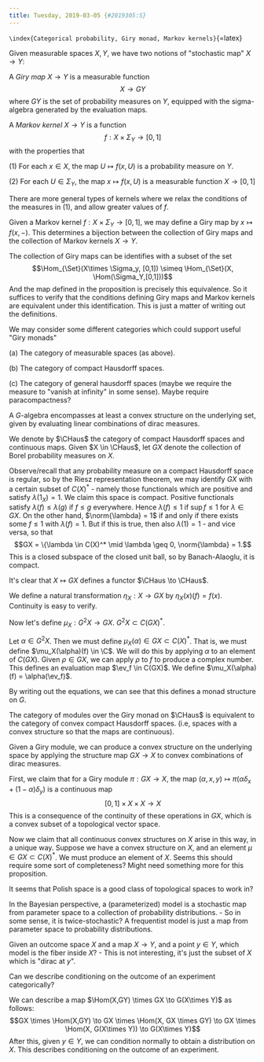 ```yaml
---
title: Tuesday, 2019-03-05 {#2019305:S}
---
```

`\index{Categorical probability, Giry monad, Markov kernels}`{=latex}

Given measurable spaces $X,Y$, we have two notions of "stochastic map"
$X \to Y$:

A *Giry map* $X \to Y$ is a measurable function $$X \to GY$$ where $GY$
is the set of probability measures on $Y$, equipped with the
sigma-algebra generated by the evaluation maps.

A *Markov kernel* $X \to Y$ is a function
$$f: X \times \Sigma_Y \to [0,1]$$ with the properties that

(1) For each $x\in X$, the map $U \mapsto f(x,U)$ is a probability
    measure on $Y$.

(2) For each $U \in \Sigma_Y$, the map $x \mapsto f(x,U)$ is a
    measurable function $X \to [0,1]$

There are more general types of kernels where we relax the conditions of
the measures in (1), and allow greater values of $f$.

Given a Markov kernel $f: X \times \Sigma_Y \to [0,1]$, we may define a
Giry map by $x \mapsto f(x,-)$. This determines a bijection between the
collection of Giry maps and the collection of Markov kernels $X \to Y$.

The collection of Giry maps can be identifies with a subset of the set
$$\Hom_{\Set}(X\times \Sigma_y, [0,1]) \simeq \Hom_{\Set}(X, \Hom(\Sigma_Y,[0,1]))$$
And the map defined in the proposition is precisely this equivalence. So
it suffices to verify that the conditions defining Giry maps and Markov
kernels are equivalent under this identification. This is just a matter
of writing out the definitions.

We may consider some different categories which could support useful
"Giry monads"

(a) The category of measurable spaces (as above).

(b) The category of compact Hausdorff spaces.

(c) The category of general hausdorff spaces (maybe we require the
    measure to "vanish at infinity" in some sense). Maybe require
    paracompactness?

A $G$-algebra encompasses at least a convex structure on the underlying
set, given by evaluating linear combinations of dirac measures.

We denote by $\CHaus$ the category of compact Hausdorff spaces and
continuous maps. Given $X \in \CHaus$, let $GX$ denote the collection of
Borel probability measures on $X$.

Observe/recall that any probability measure on a compact Hausdorff space
is regular, so by the Riesz representation theorem, we may identify $GX$
with a certain subset of $C(X)^*$ - namely those functionals which are
positive and satisfy $\lambda(1_X) = 1$. We claim this space is compact.
Positive functionals satisfy $\lambda(f) \leq \lambda(g)$ if $f\leq g$
everywhere. Hence $\lambda(f) \leq 1$ if $\sup f \leq 1$ for
$\lambda \in GX$. On the other hand, $\norm{\lambda} = 1$ if and only if
there exists some $f \leq 1$ with $\lambda(f) = 1$. But if this is true,
then also $\lambda(1) = 1$ - and vice versa, so that
$$GX = \{\lambda \in C(X)^* \mid \lambda \geq 0, \norm{\lambda} = 1.$$
This is a closed subspace of the closed unit ball, so by Banach-Alaoglu,
it is compact.

It's clear that $X \mapsto GX$ defines a functor $\CHaus \to \CHaus$.

We define a natural transformation $\eta_X: X \to GX$ by
$\eta_X (x)(f) = f(x)$. Continuity is easy to verify.

Now let's define $\mu_X : G^2X \to GX$. $G^2X \subset C(GX)^*$.

Let $\alpha \in G^2X$. Then we must define
$\mu_X(\alpha) \in GX \subset C(X)^*$. That is, we must define
$\mu_X(\alpha)(f) \in \C$. We will do this by applying $\alpha$ to an
element of $C(GX)$. Given $\rho \in GX$, we can apply $\rho$ to $f$ to
produce a complex number. This defines an evaluation map
$\ev_f \in C(GX)$. We define $\mu_X(\alpha)(f) = \alpha(\ev_f)$.

By writing out the equations, we can see that this defines a monad
structure on $G$.

The category of modules over the Giry monad on $\CHaus$ is equivalent to
the category of convex compact Hausdorff spaces. (i.e, spaces with a
convex structure so that the maps are continuous).

Given a Giry module, we can produce a convex structure on the underlying
space by applying the structure map $GX \to X$ to convex combinations of
dirac measures.

First, we claim that for a Giry module $\pi: GX \to X$, the map
$(\alpha, x, y) \mapsto \pi(\alpha \delta_x + (1-\alpha)\delta_y)$ is a
continuous map $$[0,1] \times X \times X \to X$$ This is a consequence
of the continuity of these operations in $GX$, which is a convex subset
of a topological vector space.

Now we claim that all continuous convex structures on $X$ arise in this
way, in a unique way. Suppose we have a convex structure on $X$, and an
element $\mu \in GX \subset C(X)^*$. We must produce an element of $X$.
Seems this should require some sort of completeness? Might need
something more for this proposition.

It seems that Polish space is a good class of topological spaces to work
in?

In the Bayesian perspective, a (parameterized) model is a stochastic map
from parameter space to a collection of probability distributions. - So
in some sense, it is twice-stochastic? A frequentist model is just a map
from parameter space to probability distributions.

Given an outcome space $X$ and a map $X \to Y$, and a point $y \in Y$,
which model is the fiber inside $X$? - This is not interesting, it's
just the subset of $X$ which is "dirac at $y$".

Can we describe conditioning on the outcome of an experiment
categorically?

We can describe a map $\Hom(X,GY) \times GX \to G(X\times Y)$ as
follows:
$$GX \times \Hom(X,GY) \to GX \times \Hom(X, GX \times GY) \to GX \times \Hom(X, G(X\times Y)) \to G(X\times Y)$$
After this, given $y \in Y$, we can condition normally to obtain a
distribution on $X$. This describes conditioning on the outcome of an
experiment.
